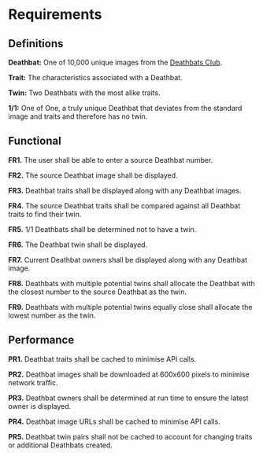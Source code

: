 # Requirements

## Definitions

**Deathbat:** One of 10,000 unique images from the [Deathbats Club](https://avengedsevenfold.io/).

**Trait:** The characteristics associated with a Deathbat.

**Twin:** Two Deathbats with the most alike traits.

**1/1:** One of One, a truly unique Deathbat that deviates from the standard image and traits and therefore has no twin.

## Functional

**FR1.** The user shall be able to enter a source Deathbat number.

**FR2.** The source Deathbat image shall be displayed.

**FR3.** Deathbat traits shall be displayed along with any Deathbat images.

**FR4.** The source Deathbat traits shall be compared against all Deathbat traits to find their twin.

**FR5.** 1/1 Deathbats shall be determined not to have a twin.

**FR6.** The Deathbat twin shall be displayed.

**FR7.** Current Deathbat owners shall be displayed along with any Deathbat image.

**FR8.** Deathbats with multiple potential twins shall allocate the Deathbat with the closest number to the source Deathbat as the twin.

**FR9.** Deathbats with multiple potential twins equally close shall allocate the lowest number as the twin.

## Performance

**PR1.** Deathbat traits shall be cached to minimise API calls.

**PR2.** Deathbat images shall be downloaded at 600x600 pixels to minimise network traffic.

**PR3.** Deathbat owners shall be determined at run time to ensure the latest owner is displayed.

**PR4.** Deathbat image URLs shall be cached to minimise API calls.

**PR5.** Deathbat twin pairs shall not be cached to account for changing traits or additional Deathbats created. 
